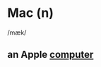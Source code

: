 # Mac (n)

/mæk/

## an Apple [computer](computer-n.md#an-electronic-machine-that-can-store-organize-and-find-information-do-processes-with-numbers-and-other-data-and-control-other-machines)